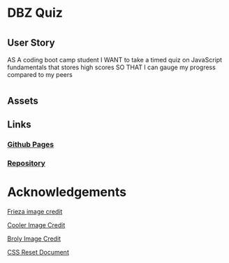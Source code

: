# DBZ Quiz

#

## User Story

AS A coding boot camp student
I WANT to take a timed quiz on JavaScript fundamentals that stores high scores
SO THAT I can gauge my progress compared to my peers

#

## Assets

## Links

### [Github Pages](https://sudo-apt-install.github.io/DBZ-Quiz/)
### [Repository](https://github.com/sudo-apt-install/DBZ-Quiz)

# Acknowledgements

[Frieza image credit](https://www.deviantart.com/moxie2d/art/Frieza-143995693)

[Cooler Image Credit](https://www.deviantart.com/maffo1989/art/Cooler-304835858)

[Broly Image Credit](https://www.deviantart.com/nourssj3/art/Broly-Powering-Up-773681442)

[CSS Reset Document](https://meyerweb.com/eric/tools/css/reset/)
